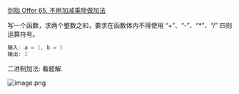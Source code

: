 [剑指 Offer 65. 不用加减乘除做加法](https://leetcode-cn.com/problems/bu-yong-jia-jian-cheng-chu-zuo-jia-fa-lcof/solution/er-jin-zhi-jia-fa-by-wangyk-7fuo/)

写一个函数，求两个整数之和，要求在函数体内不得使用 “+”、“-”、“*”、“/” 四则运算符号。

```java
输入: a = 1, b = 1
输出: 2
```

二进制加法: 看题解.


![image.png](https://pic.leetcode-cn.com/1608807770-ydexpw-image.png)



